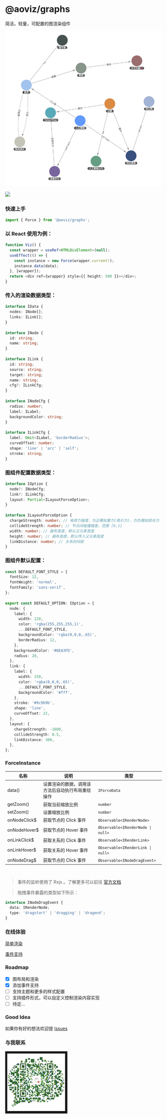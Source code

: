 # @aoviz/graphs

简洁，轻量，可配置的图渲染组件

<p align="center">
<img src="https://github.com/i-artist/aoviz/blob/main/packages/graphs/assets/force.png?raw=true" style="max-width:100%;"/>
</p>

[![](https://flat.badgen.net/npm/v/@aoviz/graphs?icon=npm)](https://www.npmjs.com/package/@aoviz/graphs)

### 快速上手

```ts
import { Force } from '@aoviz/graphs';
```

### 以 React 使用为例：

```ts
function Viz() {
  const wrapper = useRef<HTMLDivElement>(null);
  useEffect(() => {
    const instance = new Force(wrapper.current!);
    instance.data(data);
  }, [wrapper]);
  return <div ref={wrapper} style={{ height: 500 }}></div>;
}
```

### 传入的渲染数据类型：

```ts
interface IData {
  nodes: INode[];
  links: ILink[];
}

interface INode {
  id: string;
  name: string;
}

interface ILink {
  id: string;
  source: string;
  target: string;
  name: string;
  cfg?: ILinkCfg;
}

interface INodeCfg {
  radius: number;
  label: ILabel;
  backgroundColor: string;
}

interface ILinkCfg {
  label: Omit<ILabel, 'borderRadius'>;
  curveOffset: number;
  shape: 'line' | 'arc' | 'self';
  stroke: string;
}
```

### 图组件配置数据类型：

```ts
interface IOption {
  node?: INodeCfg;
  link?: ILinkCfg;
  layout: Partial<ILayoutForceOption>;
}

interface ILayoutForceOption {
  chargeStrength: number; // 电荷力强度，为正模拟重力(吸引力)，为负模拟排斥力
  collideStrength: number; // 节点间碰撞强度，范围 [0,1]
  width: number; // 画布宽度，默认父元素宽度
  height: number; // 画布高度，默认传入父元素高度
  linkDistance: number; // 关系的间距
}
```

### 图组件默认配置：

```ts
const DEFAULT_FONT_STYLE = {
  fontSize: 12,
  fontWeight: 'normal',
  fontFamily: 'sans-serif',
};

export const DEFAULT_OPTION: IOption = {
  node: {
    label: {
      width: 120,
      color: 'rgba(255,255,255,1)',
      ...DEFAULT_FONT_STYLE,
      backgroundColor: 'rgba(0,0,0,.65)',
      borderRadius: 12,
    },
    backgroundColor: '#6EA3FD',
    radius: 28,
  },
  link: {
    label: {
      width: 150,
      color: 'rgba(0,0,0,.65)',
      ...DEFAULT_FONT_STYLE,
      backgroundColor: '#fff',
    },
    stroke: '#9c9b9b',
    shape: 'line',
    curveOffset: 22,
  },
  layout: {
    chargeStrength: -1600,
    collideStrength: 0.5,
    linkDistance: 300,
  },
};
```

### ForceInstance

| 名称         | 说明                                             | 类型                              |
| ------------ | ------------------------------------------------ | --------------------------------- |
| data()       | 设置渲染的数据，调用该方法后自动执行布局重绘操作 | `IForceData`                      |
| getZoom()    | 获取当前缩放比例                                 | `number`                          |
| setZoom()    | 设置缩放比例                                     | `number`                          |
| onNodeClick$ | 获取节点的 Click 事件                            | `Observable<IRenderNode>`         |
| onNodeHover$ | 获取节点的 Hover 事件                            | `Observable<IRenderNode \| null>` |
| onLinkClick$ | 获取关系的 Click 事件                            | `Observable<IRenderLink>`         |
| onLinkHover$ | 获取关系的 Hover 事件                            | `Observable<IRenderLink \| null>` |
| onNodeDrag$  | 获取节点的 Click 事件                            | `Observable<INodeDragEvent>`      |

<br/>

> 事件的监听使用了 Rxjs 。了解更多可以前往 [官方文档](https://rxjs.dev/)

> 拖拽事件暴露的类型如下所示：

```ts
interface INodeDragEvent {
  data: IRenderNode;
  type: 'dragstart' | 'dragging' | 'dragend';
}
```

### 在线体验

[简单渲染](https://codesandbox.io/s/sharp-matsumoto-t9wfsx?file=/src/App.js)

[事件支持](https://codesandbox.io/s/angry-wiles-wlvje6?file=/src/App.js:180-186)

### Roadmap

- [x] 图布局和渲染
- [x] 添加事件支持
- [ ] 支持主题和更多的样式配置
- [ ] 支持插件形式，可以自定义控制渲染内容实现
- [ ] 待定...

### Good Idea

如果你有好的想法欢迎提 [Issues](https://github.com/i-artist/aoviz/issues)

### 与我联系

<img src="https://github.com/i-artist/aoviz/blob/main/packages/graphs/assets/wechat.jpg?raw=true" style="width:200px;height:200px"/>
